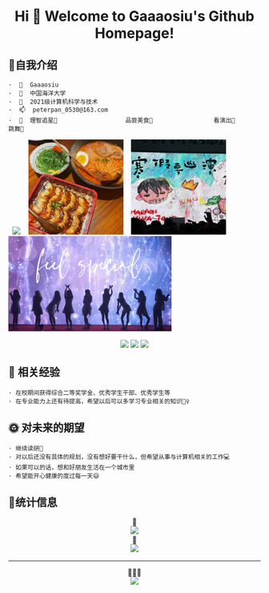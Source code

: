 <h1 align="center">
     Hi 🎉 Welcome to Gaaaosiu's Github Homepage!
</h1>


## 🙋自我介绍

    ·  👋  Gaaaosiu
    ·  🏢  中国海洋大学
    ·  🌱  2021级计算机科学与技术
    ·  📫  peterpan_0530@163.com
    ·  💞  理智追星🌟                   品尝美食🥧                 看演出🎸                         跳舞💃

&nbsp;&nbsp;<img src="https://github.com/Gaaaosiu/Gaaaosiu/blob/main/1.jpg" width="190px">&nbsp;&nbsp;&nbsp;&nbsp;<img src="https://github.com/Gaaaosiu/Gaaaosiu/blob/main/2.jpg" width="190px">&nbsp;&nbsp;&nbsp;&nbsp;<img src="https://github.com/Gaaaosiu/Gaaaosiu/blob/main/3.jpg" width="190px">&nbsp;&nbsp;&nbsp;&nbsp;<img src="https://github.com/Gaaaosiu/Gaaaosiu/blob/main/4.jpg" height="190px">


<div align="center"> 
<p>
  <a href="https://blog.csdn.net/m0_62135967?spm=1010.2135.3001.5343"><img src="https://img.shields.io/static/v1?label=Blog&message=CSDN&color=red"/></a>
  <a href="https://space.bilibili.com/5100282?spm_id_from=333.1007.0.0"><img src="https://img.shields.io/static/v1?label=Video&message=bilbili&color=pink"/></a>
  <a href="https://www.instagram.com/gaaaosiu/"><img src="https://img.shields.io/static/v1?label=Enjoy&message=Instagram&color=orange"/></a>
</p>
</div>
    
## 📝 相关经验

    · 在校期间获得综合二等奖学金、优秀学生干部、优秀学生等
    · 在专业能力上还有待提高，希望以后可以多学习专业相关的知识🙇‍♀️
     
    
## 🌞 对未来的期望

    · 继续读研📙
    · 对以后还没有具体的规划，没有想好要干什么，但希望从事与计算机相关的工作💻
    · 如果可以的话，想和好朋友生活在一个城市里
    · 希望能开心健康的度过每一天😄



## 🚩统计信息
<div align="center">💙</div>
<div align="center"> <img src="https://github-readme-stats.vercel.app/api?username=Gaaaosiu&show_icons=true&theme=tokyonight" /> </div>
<div align="center">💚</div>
<div align="center"> <img src="https://github-readme-streak-stats.herokuapp.com/?user=Gaaaosiu" /> </div>

-------------------------------------------------------------------------------------------------------------
<div align="center"> 💖💖💖 </div>
<div align="center"> <img src="https://profile-counter.glitch.me/Gaaaosiu/count.svg" /> </div>


